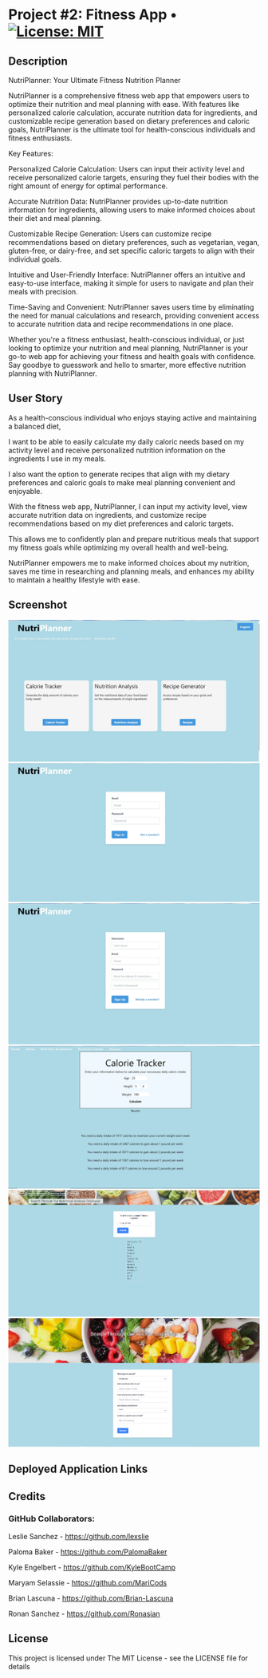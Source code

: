 # Project #2: Fitness App  • [![License: MIT](https://img.shields.io/badge/License-MIT-yellow.svg)](https://opensource.org/licenses/MIT)

## Description
NutriPlanner: Your Ultimate Fitness Nutrition Planner

NutriPlanner is a comprehensive fitness web app that empowers users to optimize their nutrition and meal planning with ease. With features like personalized calorie calculation, accurate nutrition data for ingredients, and customizable recipe generation based on dietary preferences and caloric goals, NutriPlanner is the ultimate tool for health-conscious individuals and fitness enthusiasts.

Key Features:

Personalized Calorie Calculation: Users can input their activity level and receive personalized calorie targets, ensuring they fuel their bodies with the right amount of energy for optimal performance.

Accurate Nutrition Data: NutriPlanner provides up-to-date nutrition information for ingredients, allowing users to make informed choices about their diet and meal planning.

Customizable Recipe Generation: Users can customize recipe recommendations based on dietary preferences, such as vegetarian, vegan, gluten-free, or dairy-free, and set specific caloric targets to align with their individual goals.

Intuitive and User-Friendly Interface: NutriPlanner offers an intuitive and easy-to-use interface, making it simple for users to navigate and plan their meals with precision.

Time-Saving and Convenient: NutriPlanner saves users time by eliminating the need for manual calculations and research, providing convenient access to accurate nutrition data and recipe recommendations in one place.

Whether you're a fitness enthusiast, health-conscious individual, or just looking to optimize your nutrition and meal planning, NutriPlanner is your go-to web app for achieving your fitness and health goals with confidence. Say goodbye to guesswork and hello to smarter, more effective nutrition planning with NutriPlanner.


## User Story
As a health-conscious individual who enjoys staying active and maintaining a balanced diet, 

I want to be able to easily calculate my daily caloric needs based on my activity level and receive personalized nutrition information on the ingredients I use in my meals.

I also want the option to generate recipes that align with my dietary preferences and caloric goals to make meal planning convenient and enjoyable. 

With the fitness web app, NutriPlanner, I can input my activity level, view accurate nutrition data on ingredients, and customize recipe recommendations based on my diet preferences and caloric targets. 

This allows me to confidently plan and prepare nutritious meals that support my fitness goals while optimizing my overall health and well-being.

NutriPlanner empowers me to make informed choices about my nutrition, saves me time in researching and planning meals, and enhances my ability to maintain a healthy lifestyle with ease.


## Screenshot
![Nutrients](./public/assets/images/proj-2-homepage.jpg)
![Nutrients](./public/assets/images/proj-2-login.jpg)
![Nutrients](./public/assets/images/proj-2-signup.jpg)
![Nutrients](./public/assets/images/proj-2-calorie-tracker.jpg)
![Nutrients](./public/assets/images/analysis_page.png)
![Nutrients](./public/assets/images/recipe_page.png)

## Deployed Application Links


## Credits
### GitHub Collaborators:
Leslie Sanchez - https://github.com/lexslie

Paloma Baker - https://github.com/PalomaBaker

Kyle Engelbert - https://github.com/KyleBootCamp

Maryam Selassie - https://github.com/MariCods

Brian Lascuna - https://github.com/Brian-Lascuna

Ronan Sanchez -  https://github.com/Ronasian

## License
This project is licensed under The MIT License - see the LICENSE file for details

